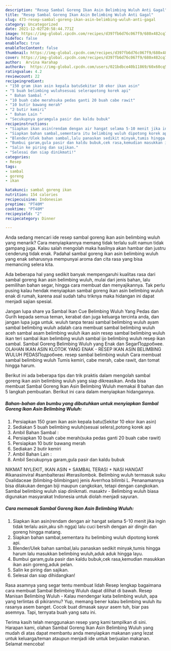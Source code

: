 ```yaml
---
description: "Resep Sambal Goreng Ikan Asin Belimbing Wuluh Anti Gagal"
title: "Resep Sambal Goreng Ikan Asin Belimbing Wuluh Anti Gagal"
slug: 473-resep-sambal-goreng-ikan-asin-belimbing-wuluh-anti-gagal
category: Uncategorized
date: 2021-12-02T20:58:44.771Z
image: https://img-global.cpcdn.com/recipes/d397fb6d76c067f9/680x482cq70/sambal-goreng-ikan-asin-belimbing-wuluh-foto-resep-utama.jpg
hideToc: false
enableToc: true
enableTocContent: false
thumbnail: https://img-global.cpcdn.com/recipes/d397fb6d76c067f9/680x482cq70/sambal-goreng-ikan-asin-belimbing-wuluh-foto-resep-utama.jpg
cover: https://img-global.cpcdn.com/recipes/d397fb6d76c067f9/680x482cq70/sambal-goreng-ikan-asin-belimbing-wuluh-foto-resep-utama.jpg
author:  Arvina Harahap
authorAv:  https://img-global.cpcdn.com/users/021bdbce40b11869/60x60cq50/avatar.jpg
ratingvalue: 4.2
reviewcount: 22
recipeingredient:
- "150 gram ikan asin kepala batuSekitar 10 ekor ikan asin"
- "5 buah belimbing wuluhsesuai selerapotong korek api"
- " Bahan Sambal "
- "10 buah cabe merahsuka pedas ganti 20 buah cabe rawit"
- "10 butir bawang merah"
- "2 butir kemiri"
- " Bahan Lain "
- "Secukupnya garamgula pasir dan kaldu bubuk"
recipeinstructions:
- "Siapkan ikan asin(rendam dengan air hangat selama 5-10 menit jika ingin tidak terlalu asin,aku sih ngga) lalu cuci bersih dengan air dingin dan goreng hingga matang."
- "Siapkan bahan sambal,sementara itu belimbing wuluh dipotong korek api."
- "Blender/Ulek bahan sambal,lalu panaskan sedikit minyak,tumis hingga harum lalu masukkan belimbing wuluh,aduk aduk hingga layu."
- "Bumbui garam,gula pasir dan kaldu bubuk,cek rasa,kemudian masukkan ikan asin goreng,aduk pelan."
- "Salin ke piring dan sajikan."
- "Selesai dan siap dinikmati!"
categories:
- Resep
tags:
- sambal
- goreng
- ikan

katakunci: sambal goreng ikan 
nutrition: 154 calories
recipecuisine: Indonesian
preptime: "PT40M"
cooktime: "PT40M"
recipeyield: "2"
recipecategory: Dinner

---
```



Anda sedang mencari ide resep sambal goreng ikan asin belimbing wuluh yang menarik? Cara menyiapkannya memang tidak terlalu sulit namun tidak gampang juga. Kalau salah mengolah maka hasilnya akan hambar dan justru cenderung tidak enak. Padahal sambal goreng ikan asin belimbing wuluh yang enak seharusnya mempunyai aroma dan cita rasa yang bisa memancing selera kita.


Ada beberapa hal yang sedikit banyak mempengaruhi kualitas rasa dari sambal goreng ikan asin belimbing wuluh, mulai dari jenis bahan, lalu pemilihan bahan segar, hingga cara membuat dan menyajikannya. Tak perlu pusing kalau hendak menyiapkan sambal goreng ikan asin belimbing wuluh enak di rumah, karena asal sudah tahu triknya maka hidangan ini dapat menjadi sajian spesial.

Jangan lupa share ya Sambal Ikan Cue Belimbing Wuluh Yang Pedas dan Gurih kepada semua teman, kerabat dan juga keluarga tercinta anda, dan jangan lupa juga untuk. wuluh tanpa terasi sambal belimbing wuluh ayam sambal belimbing wuluh adalah cara membuat sambal belimbing wuluh aceh sambal asam belimbing wuluh ikan asin resep sambal belimbing wuluh ikan teri sambal ikan belimbing wuluh sambal ijo belimbing wuluh resep ikan sambal. Sambal Goreng Belimbing Wuluh yang Enak dan SegarПодробнее. OLAHAN IKAN ASIN KLOTOK YANG ENAK - RESEP IKAN ASIN BELIMBING WULUH PEDASПодробнее. resep sambal belimbing wuluh Cara membuat sambal belimbing wuluh Tumis kemiri, cabe merah, cabe rawit, dan tomat hingga harum.


Berikut ini ada beberapa tips dan trik praktis dalam mengolah sambal goreng ikan asin belimbing wuluh yang siap dikreasikan. Anda bisa membuat Sambal Goreng Ikan Asin Belimbing Wuluh memakai 8 bahan dan 5 langkah pembuatan. Berikut ini cara dalam menyiapkan hidangannya.

<!--inarticleads1-->

##### Bahan-bahan dan bumbu yang dibutuhkan untuk menyiapkan Sambal Goreng Ikan Asin Belimbing Wuluh:

1. Persiapkan 150 gram ikan asin kepala batu(Sekitar 10 ekor ikan asin)
1. Sediakan 5 buah belimbing wuluh(sesuai selera),potong korek api
1. Ambil  Bahan Sambal :
1. Persiapkan 10 buah cabe merah(suka pedas ganti 20 buah cabe rawit)
1. Persiapkan 10 butir bawang merah
1. Sediakan 2 butir kemiri
1. Ambil  Bahan Lain :
1. Ambil Secukupnya garam,gula pasir dan kaldu bubuk


NIKMAT NYLEKIT, IKAN ASIN + SAMBAL TERASI + NASI HANGAT #ikanasinviral #sambalterasi #terasilombok. Belimbing wuluh termasuk suku Oxalidaceae (blimbing-blimbingan) jenis Averrhoa bilimbi L. Penanamannya bisa dilakukan dengan biji maupun cangkokan, tetapi dengan cangkokan. Sambal belimbing wuluh siap dinikmati. masaktv - Belimbing wuluh biasa digunakan masyarakat Indonesia untuk diolah menjadi sayuran. 

<!--inarticleads2-->

##### Cara memasak Sambal Goreng Ikan Asin Belimbing Wuluh:

1. Siapkan ikan asin(rendam dengan air hangat selama 5-10 menit jika ingin tidak terlalu asin,aku sih ngga) lalu cuci bersih dengan air dingin dan goreng hingga matang.
1. Siapkan bahan sambal,sementara itu belimbing wuluh dipotong korek api.
1. Blender/Ulek bahan sambal,lalu panaskan sedikit minyak,tumis hingga harum lalu masukkan belimbing wuluh,aduk aduk hingga layu.
1. Bumbui garam,gula pasir dan kaldu bubuk,cek rasa,kemudian masukkan ikan asin goreng,aduk pelan.
1. Salin ke piring dan sajikan.
1. Selesai dan siap dihidangkan!

Rasa asamnya yang segar tentu membuat lidah Resep lengkap bagaimana cara membuat Sambal Belimbing Wuluh dapat dilihat di bawah. Resep Manisan Belimbing Wuluh - Kalau mendengar kata belimbing wuluh, apa yang terlintas di pikiranmu? Yup, memang bener kalau belimbing wuluh itu rasanya asem banget. Cocok buat dimasak sayur asem tuh, biar pas asemnya. Tapi, ternyata buah yang satu ini. 

Terima kasih telah menggunakan resep yang kami tampilkan di sini. Harapan kami, olahan Sambal Goreng Ikan Asin Belimbing Wuluh yang mudah di atas dapat membantu anda menyiapkan makanan yang lezat untuk keluarga/teman ataupun menjadi ide untuk berjualan makanan. Selamat mencoba!
